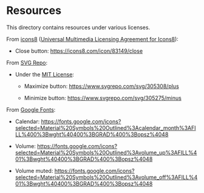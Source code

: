 # Resources

This directory contains resources under various licenses.

From [icons8](https://icons8.com) ([Universal Multimedia Licensing Agreement for Icons8](https://intercom.help/icons8-7fb7577e8170/en/articles/5534926-universal-multimedia-licensing-agreement-for-icons8)):

  - Close button: https://icons8.com/icon/83149/close


From [SVG Repo](https://www.svgrepo.com/):

  - Under the [MIT License](https://spdx.org/licenses/MIT):

    - Maximize button: https://www.svgrepo.com/svg/305308/plus

    - Minimize button: https://www.svgrepo.com/svg/305275/minus

From [Google Fonts](https://fonts.google.com/icons):

  - Calendar: https://fonts.google.com/icons?selected=Material%20Symbols%20Outlined%3Acalendar_month%3AFILL%400%3Bwght%40400%3BGRAD%400%3Bopsz%4048

  - Volume: https://fonts.google.com/icons?selected=Material%20Symbols%20Outlined%3Avolume_up%3AFILL%401%3Bwght%40400%3BGRAD%400%3Bopsz%4048

  - Volume muted: https://fonts.google.com/icons?selected=Material%20Symbols%20Outlined%3Avolume_off%3AFILL%401%3Bwght%40400%3BGRAD%400%3Bopsz%4048

